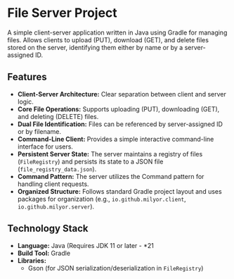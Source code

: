 # File Server Project

A simple client-server application written in Java using Gradle for managing files. Allows clients to upload (PUT), download (GET), and delete files stored on the server, identifying them either by name or by a server-assigned ID.

## Features

* **Client-Server Architecture:** Clear separation between client and server logic.
* **Core File Operations:** Supports uploading (PUT), downloading (GET), and deleting (DELETE) files.
* **Dual File Identification:** Files can be referenced by server-assigned ID or by filename.
* **Command-Line Client:** Provides a simple interactive command-line interface for users.
* **Persistent Server State:** The server maintains a registry of files (`FileRegistry`) and persists its state to a JSON file (`file_registry_data.json`).
* **Command Pattern:** The server utilizes the Command pattern for handling client requests.
* **Organized Structure:** Follows standard Gradle project layout and uses packages for organization (e.g., `io.github.milyor.client`, `io.github.milyor.server`).

## Technology Stack

* **Language:** Java (Requires JDK 11 or later - *21
* **Build Tool:** Gradle
* **Libraries:**
    * Gson (for JSON serialization/deserialization in `FileRegistry`)
